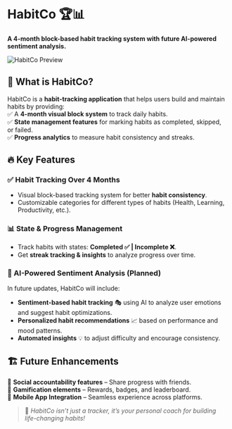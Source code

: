 # HabitCo 🏆📊  
**A 4-month block-based habit tracking system with future AI-powered sentiment analysis.**  

![HabitCo Preview](https://github.com/user-attachments/assets/a7fb4ee8-8640-4190-889b-e11ca5cd2e2c)  

## 🚀 What is HabitCo?  
HabitCo is a **habit-tracking application** that helps users build and maintain habits by providing:  
✅ A **4-month visual block system** to track daily habits.  
✅ **State management features** for marking habits as completed, skipped, or failed.  
✅ **Progress analytics** to measure habit consistency and streaks.  

## 🔥 Key Features  
### ✅ Habit Tracking Over 4 Months  
- Visual block-based tracking system for better **habit consistency**.  
- Customizable categories for different types of habits (Health, Learning, Productivity, etc.).  

### 📊 State & Progress Management  
- Track habits with states: **Completed ✅ | Incomplete ❌**.  
- Get **streak tracking & insights** to analyze progress over time.  

### 🧠 AI-Powered Sentiment Analysis (Planned)  
In future updates, HabitCo will include:  
- **Sentiment-based habit tracking** 🎭 using AI to analyze user emotions and suggest habit optimizations.  
- **Personalized habit recommendations** 📈 based on performance and mood patterns.  
- **Automated insights** 💡 to adjust difficulty and encourage consistency.  

## 🏗️ Future Enhancements  
🔹 **Social accountability features** – Share progress with friends.  
🔹 **Gamification elements** – Rewards, badges, and leaderboard.  
🔹 **Mobile App Integration** – Seamless experience across platforms.  

> 🎯 *HabitCo isn’t just a tracker, it’s your personal coach for building life-changing habits!*  
